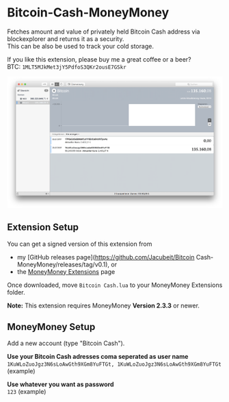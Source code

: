 # Bitcoin-Cash-MoneyMoney
Fetches amount and value of privately held Bitcoin Cash address via blockexplorer and returns it as a security.  
This can be also be used to track your cold storage.

If you like this extension, please buy me a great coffee or a beer?  
BTC: `1MLT5MJkMet3jY5PdfoS3QKr2ousE7GSkr`

![MoneyMoney screenshot with Bitcoin Cash Balance](screens/bitcoin-balance.png)

## Extension Setup

You can get a signed version of this extension from

* my [GitHub releases page](https://github.com/Jacubeit/Bitcoin Cash-MoneyMoney/releases/tag/v0.1), or
* the [MoneyMoney Extensions](https://moneymoney-app.com/extensions/) page

Once downloaded, move `Bitcoin Cash.lua` to your MoneyMoney Extensions folder.

**Note:** This extension requires MoneyMoney **Version 2.3.3** or newer.

## MoneyMoney Setup

Add a new account (type "Bitcoin Cash"). 

**Use your Bitcoin Cash adresses coma seperated as user name**  
`1KuWLoZuoJgz3N6sLoAwGth9XGm8YuFTGt, 1KuWLoZuoJgz3N6sLoAwGth9XGm8YuFTGt` (example)

**Use whatever you want as password**  
`123` (example)

